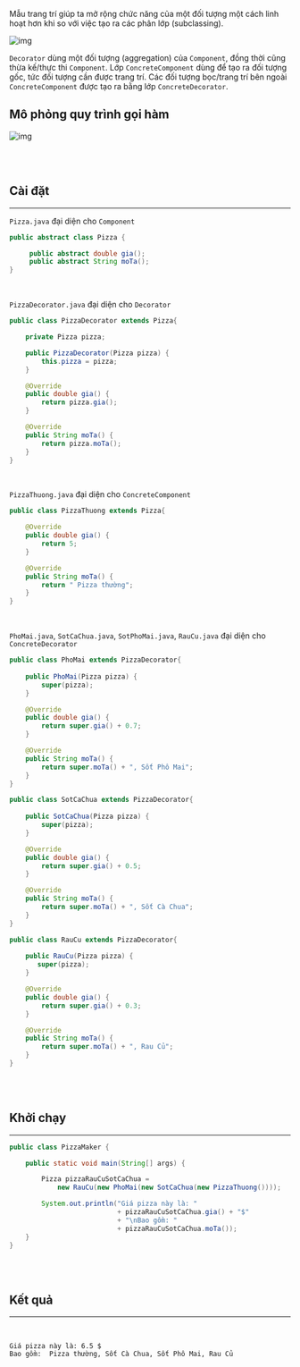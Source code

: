 Mẫu trang trí giúp ta mở rộng chức năng của một đối tượng một cách linh hoạt hơn khi so với việc tạo ra các phân lớp (subclassing).

![img](https://upload.wikimedia.org/wikipedia/commons/thumb/e/e9/Decorator_UML_class_diagram.svg/800px-Decorator_UML_class_diagram.svg.png)

`Decorator` dùng một đối tượng (aggregation) của `Component`, đồng thời cũng thừa kế/thực thi `Component`. Lớp `ConcreteComponent` dùng để tạo ra đối tượng gốc, tức đối tượng cần được trang trí. Các đối tượng bọc/trang trí bên ngoài `ConcreteComponent` được tạo ra bằng lớp `ConcreteDecorator`.

## Mô phỏng quy trình gọi hàm

![img](https://learning.oreilly.com/library/view/head-first-design/9781492077992/assets/f0107-01.png)

<br/><br/>

## Cài đặt

<hr>

`Pizza.java` đại diện cho `Component`

```java
public abstract class Pizza {

     public abstract double gia();
     public abstract String moTa();
}
```

<br/>

`PizzaDecorator.java` đại diện cho `Decorator`

```java
public class PizzaDecorator extends Pizza{

    private Pizza pizza;

    public PizzaDecorator(Pizza pizza) {
        this.pizza = pizza;
    }

    @Override
    public double gia() {
        return pizza.gia();
    }

    @Override
    public String moTa() {
        return pizza.moTa();
    }
}
```

<br/>

`PizzaThuong.java` đại diện cho `ConcreteComponent`

```java
public class PizzaThuong extends Pizza{

    @Override
    public double gia() {
        return 5;
    }

    @Override
    public String moTa() {
        return " Pizza thường";
    }
}
```

<br/>

`PhoMai.java`, `SotCaChua.java`, `SotPhoMai.java`, `RauCu.java` đại diện cho `ConcreteDecorator`

```java
public class PhoMai extends PizzaDecorator{
    
    public PhoMai(Pizza pizza) {
        super(pizza);
    }

    @Override
    public double gia() {
        return super.gia() + 0.7;
    }

    @Override
    public String moTa() {
        return super.moTa() + ", Sốt Phô Mai";
    }
}
```

```java
public class SotCaChua extends PizzaDecorator{
    
    public SotCaChua(Pizza pizza) {
        super(pizza);
    }

    @Override
    public double gia() {
        return super.gia() + 0.5;
    }

    @Override
    public String moTa() {
        return super.moTa() + ", Sốt Cà Chua";
    }
}
```

```java
public class RauCu extends PizzaDecorator{
    
    public RauCu(Pizza pizza) {
       super(pizza);
    }

    @Override
    public double gia() {
        return super.gia() + 0.3;
    }

    @Override
    public String moTa() {
        return super.moTa() + ", Rau Củ";
    }
}
```

<br/><br/>

## Khởi chạy

<hr>

```java
public class PizzaMaker {

    public static void main(String[] args) {

        Pizza pizzaRauCuSotCaChua = 
            new RauCu(new PhoMai(new SotCaChua(new PizzaThuong())));

        System.out.println("Giá pizza này là: "
                           + pizzaRauCuSotCaChua.gia() + "$"
                           + "\nBao gồm: " 
                           + pizzaRauCuSotCaChua.moTa());
    }
}
```

<br/>

<br/>

## Kết quả

<hr>

<br/>

```
Giá pizza này là: 6.5 $
Bao gồm:  Pizza thường, Sốt Cà Chua, Sốt Phô Mai, Rau Củ
```


